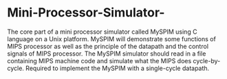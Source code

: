 # Mini-Processor-Simulator-

The core part of a mini processor simulator called MySPIM using C language on a Unix platform. 
MySPIM will demonstrate some functions of MIPS processor as well as the principle of the datapath and the control signals of MIPS processor.
The MySPIM simulator should read in a file containing MIPS machine code and simulate what the MIPS does cycle-by-cycle.
Required to implement the MySPIM with a single-cycle datapath.
